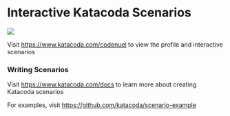 # Interactive Katacoda Scenarios

[![](http://shields.katacoda.com/katacoda/codenuel/count.svg)](https://www.katacoda.com/codenuel "Get your profile on Katacoda.com")

Visit https://www.katacoda.com/codenuel to view the profile and interactive scenarios

### Writing Scenarios
Visit https://www.katacoda.com/docs to learn more about creating Katacoda scenarios

For examples, visit https://github.com/katacoda/scenario-example

